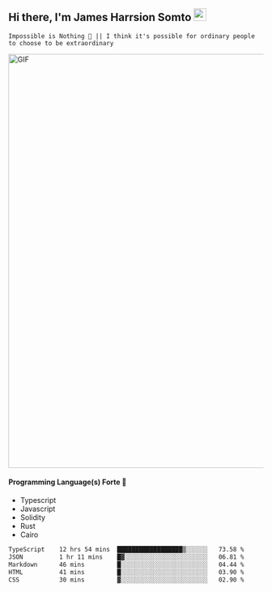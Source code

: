 ## Hi there, I'm James Harrsion Somto <img src="https://media.giphy.com/media/hvRJCLFzcasrR4ia7z/giphy.gif" width="25px">

`Impossible is Nothing 🚀 || I think it's possible for ordinary people to choose to be extraordinary`

 
<img align="center" alt="GIF" src="https://github.com/Gapur/Gapur/blob/master/coding.gif?raw=true" width="818px" height="818px" />


#### Programming Language(s) Forte 🚀
- Typescript
- Javascript
- Solidity
- Rust
- Cairo



<!--START_SECTION:waka-->

```txt
TypeScript    12 hrs 54 mins  ██████████████████▒░░░░░░   73.58 %
JSON          1 hr 11 mins    █▓░░░░░░░░░░░░░░░░░░░░░░░   06.81 %
Markdown      46 mins         █░░░░░░░░░░░░░░░░░░░░░░░░   04.44 %
HTML          41 mins         █░░░░░░░░░░░░░░░░░░░░░░░░   03.90 %
CSS           30 mins         ▓░░░░░░░░░░░░░░░░░░░░░░░░   02.90 %
```

<!--END_SECTION:waka-->
<br />
<br />
<br />







